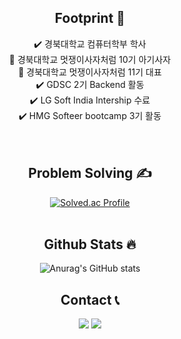 <div align=center>

## Footprint 🦶
✔️ 경북대학교 컴퓨터학부 학사</br>
🦁 경북대학교 멋쟁이사자처럼 10기 아기사자</br>
🦁 경북대학교 멋쟁이사자처럼 11기 대표</br>
✔️ GDSC 2기 Backend 활동</br>
✔️ LG Soft India Intership 수료</br>
✔️ HMG Softeer bootcamp 3기 활동</br>
</br></br>

 ## Problem Solving ✍️
 </a>
 
[![Solved.ac Profile](http://mazassumnida.wtf/api/v2/generate_badge?boj=taegon1998)](https://solved.ac/taegon1998/) <br/>
<br/>
  
## Github Stats 🔥
![Anurag's GitHub stats](https://github-readme-stats.vercel.app/api?username=taegon98&show_icons=true&theme=tokyonight)<br/>

## Contact 📞
  <a href="https://velog.io/@taegon1998"><img src="https://img.shields.io/badge/Tech%20Blog-11B48A?style=flat-square&logo=Vimeo&logoColor=white&link=https://taegon.github.io"/></a>
  <a href="mailto:taegon1998@gmail.com"><img src="https://img.shields.io/badge/Gmail-d14836?style=flat-square&logo=Gmail&logoColor=white&link=taegon1998@gmail.com"/></a>
</div>
